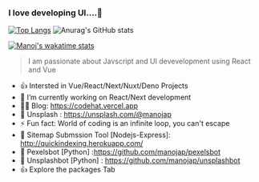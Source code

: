 ### I love developing UI....👋
 
[![Top Langs](https://github-readme-stats.vercel.app/api/top-langs/?username=manojap&langs_count=6)](https://github.com/anuraghazra/github-readme-stats)
![Anurag's GitHub stats](https://github-readme-stats.vercel.app/api?username=manojap&show_icons=true&theme=radical)

[![Manoj's wakatime stats](https://github-readme-stats.vercel.app/api/wakatime?username=codehat)](https://github.com/anuraghazra/github-readme-stats)






> I am passionate about Javscript and UI devevelopment using React and Vue
<!--
**manojap/manojap** is a ✨ _special_ ✨ repository because its `README.md` (this file) appears on your GitHub profile.

Here are some ideas to get you started:
-->
   

- 👍 Intersted in Vue/React/Next/Nuxt/Deno Projects
- 🔭 I’m currently working on React/Next development
- 🐱‍🚀 Blog: https://codehat.vercel.app 
- 🌹  Unsplash : https://unsplash.com/@manojap
- ⚡ Fun fact: World of coding is an infinite loop, you can't escape
- 🌹  Sitemap Submssion Tool [Nodejs-Express]: http://quickindexing.herokuapp.com/
- 🌹  Pexelsbot [Python] :https://github.com/manojap/pexelsbot
- 🌹  Unsplashbot [Python] : https://github.com/manojap/unsplashbot
- 👍 Explore the packages Tab



